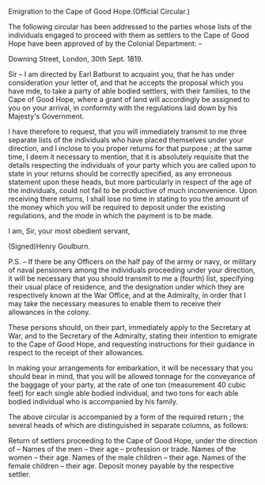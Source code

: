 Emigration to the Cape of Good Hope.(Official Circular.)The following circular has been addressed to the parties whose lists of the
                    individuals engaged to proceed with them as settlers to the Cape of
                    Good Hope have been approved of by the Colonial Department:
                    –Downing Street, London, 30th Sept. 1819.Sir – I am directed by Earl Batburst to acquaint you, that he has
                    under consideration your letter of, and that he accepts the proposal which
                    you have mde, to take a party of able bodied settlers, with their families,
                    to the Cape of Good Hope, where a grant of land will accordingly be assigned to you on your arrival, in conformity with the regulations laid down by his Majesty's Government.I have therefore to request, that you will immediately transmit to me three
                    separate lists of the individuals who have placed themselves under your
                    direction, and I inclose to you proper returns for that purpose ; at the
                    same time, I deem it necessary to mention, that it is absolutely requisite
                    that the details respecting the individuals of your party which you are
                    called upon to state in your returns should be correctly specified, as any erroneous statement upon these heads, but more
                    particularly in respect of the age of the individuals, could not fail
                    to be productive of much inconvenience. Upon receiving there returns, I
                    shall lose no time in stating to you the amount of the money which you will
                    be required to deposit under the existing regulations, and the mode in
                    which the payment is to be made.I am, Sir, your most obedient servant,(Signed)Henry Goulburn.P.S. – If there be any Officers on the half pay of the army or navy,
                    or military of naval pensioners among the individuals proceeding under your
                    direction, it will be necessary that you should transmit to me a (fourth)
                    list, specifying their usual place of residence, and the designation under
                    which they are respectively known at the War Office, and at the Admiralty,
                    in order that I may take the necessary measures to enable them to
                    receive their allowances in the colony.These persons should, on their part, immediately apply to the Secretary at
                    War, and to the Secretary of the Admiralty, stating their intention to
                    emigrate to the Cape of Good Hope, and requesting instructions for their
                    guidance in respect to the receipt of their allowances.In making your arrangements for embarkation, it will be necessary that you
                    should bear in mind, that you will be allowed tonnage for the
                    conveyance of the baggage of your party, at the rate of one ton
                    (measurement 40 cubic feet) for each single able bodied individual, and two
                    tons for each able bodied individual who is accompanied by his family.The above circular is accompanied by a form of the required return ; the
                    several heads of which are distinguished in separate columns, as
                    follows:Return of settlers proceeding to the Cape of Good Hope, under the direction
                    of – Names of the men – their age – profession or
                    trade. Names of the women – their age. Names of the male
                    children – their age. Names of the female children – their
                    age. Deposit money payable by the respective settler.